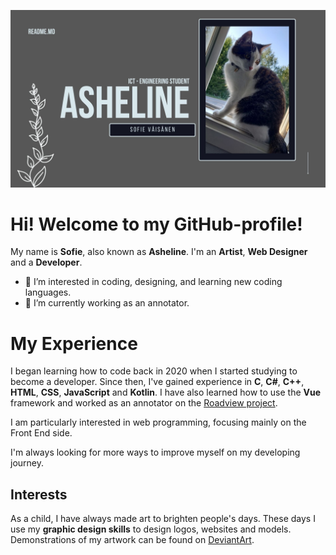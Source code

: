 
![](https://github.com/Asheline/Asheline/blob/main/Header%20-%20GitHub.jpg)

# Hi! Welcome to my GitHub-profile! 
My name is **Sofie**, also known as **Asheline**.
I'm an **Artist**, **Web Designer** and a **Developer**.
-   👀  I’m interested in coding, designing, and learning new coding languages.
-   🌱  I’m currently working as an annotator.


# My Experience

I began learning how to code back in 2020 when I started studying to become a developer. Since then, I've gained experience in **C**, **C#**, **C++**, **HTML**, **CSS**, **JavaScript** and **Kotlin**. I have also learned how to use the **Vue** framework and worked as an annotator on the [Roadview project](https://roadview-project.eu/).

I am particularly interested in web programming, focusing mainly on the Front End side.

I'm always looking for more ways to improve myself on my developing journey.

## Interests

As a child, I have always made art to brighten people's days. These days I use my **graphic design skills** to design logos, websites and models. Demonstrations of my artwork can be found on [DeviantArt](https://www.deviantart.com/demiample).



<!---
Asheline/Asheline is a ✨ special ✨ repository because its `README.md` (this file) appears on your GitHub profile.
You can click the Preview link to take a look at your changes.
--->
